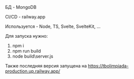 БД - MongoDB

CI/CD - railway.app

Используется - Node, TS, Svelte, SvelteKit, ...

Для запуска нужно:

1. npm i
2. npm run build
3. node build\server.js

Также последняя версия запущена на https://tbolimpiada-production.up.railway.app/
